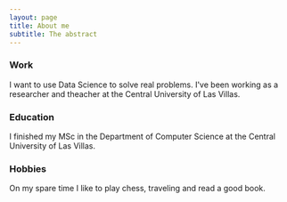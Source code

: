 ```yaml
---
layout: page
title: About me
subtitle: The abstract
---
```


### Work
I want to use Data Science to solve real problems. I've been working as a researcher and theacher at the Central University of Las Villas.

### Education
I finished my MSc in the Department of Computer Science at the Central University of Las Villas.

### Hobbies
On my spare time I like to play chess, traveling and read a good book.





